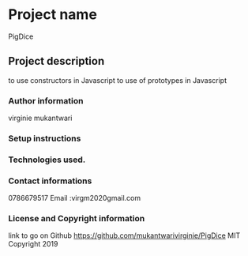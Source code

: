 # Project name
PigDice

## Project description
to use  constructors in Javascript
to use of prototypes in Javascript

### Author information
virginie mukantwari

###  Setup instructions

 
### Technologies used.

### Contact informations
 0786679517 
 Email :virgm2020gmail.com

###  License and Copyright information
link to go on Github https://github.com/mukantwarivirginie/PigDice
MIT Copyright 2019
 